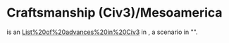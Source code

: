 # Craftsmanship (Civ3)/Mesoamerica

 is an [List%20of%20advances%20in%20Civ3](advance) in , a scenario in "".